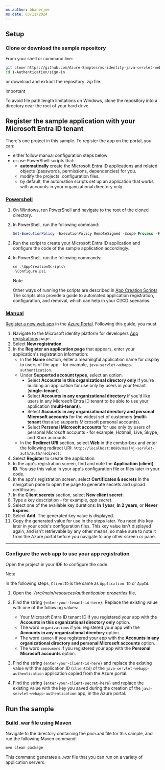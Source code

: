 ```yaml
---
ms.author: bbanerjee
ms.date: 03/11/2024
---
```


## Setup

### Clone or download the sample repository

From your shell or command line:

```bash
git clone https://github.com/Azure-Samples/ms-identity-java-servlet-webapp-authentication.git
cd 1-Authentication/sign-in
```

or download and extract the repository *.zip* file.

> [!IMPORTANT]
> To avoid file path length limitations on Windows, clone the repository into a directory near the root of your hard drive.

## Register the sample application with your Microsoft Entra ID tenant

There's one project in this sample. To register the app on the portal, you can:

- either follow manual configuration steps below
- or use PowerShell scripts that:
  - **automatically** create the Microsoft Entra ID applications and related objects (passwords, permissions, dependencies) for you.
  - modify the projects' configuration files.
  - by default, the automation scripts set up an application that works with accounts in your organizational directory only.

### [Powershell](#tab/Powershell)

1. On Windows, run PowerShell and navigate to the root of the cloned directory.
1. In PowerShell, run the following command:

   ```powershell
   Set-ExecutionPolicy -ExecutionPolicy RemoteSigned -Scope Process -Force
   ```

1. Run the script to create your Microsoft Entra ID application and configure the code of the sample application accordingly.
1. In PowerShell, run the following commands:

   ```powershell
   cd .\AppCreationScripts\
   .\Configure.ps1
   ```

   > [!NOTE]
   > Other ways of running the scripts are described in [App Creation Scripts](https://github.com/Azure-Samples/ms-identity-java-servlet-webapp-authentication/blob/main/1-Authentication/sign-in/AppCreationScripts/AppCreationScripts.md)
   > The scripts also provide a guide to automated application registration, configuration, and removal, which can help in your CI/CD scenarios.

### [Manual](#tab/Manual)

[Register a new web app](/entra/identity-platform/quickstart-register-app) in the [Azure Portal](https://portal.azure.com).
Following this guide, you must:

1. Navigate to the Microsoft identity platform for developers [App registrations](https://go.microsoft.com/fwlink/?linkid=2083908) page.
1. Select **New registration**.
1. In the **Register an application page** that appears, enter your application's registration information:
   - In the **Name** section, enter a meaningful application name for display to users of the app - for example, `java-servlet-webapp-authentication`.
   - Under **Supported account types**, select an option.
     - Select **Accounts in this organizational directory only** if you're building an application for use only by users in your tenant (**single-tenant**).
     - Select **Accounts in any organizational directory** if you'd like users in any Microsoft Entra ID tenant to be able to use your application (**multi-tenant**).
     - Select **Accounts in any organizational directory and personal Microsoft accounts** for the widest set of customers (**multi-tenant** that also supports Microsoft personal accounts).
     - Select **Personal Microsoft accounts** for use only by users of personal Microsoft accounts - for example, Hotmail, Live, Skype, and Xbox accounts.
   - In the **Redirect URI** section, select **Web** in the combo-box and enter the following redirect URI: `http://localhost:8080/msal4j-servlet-auth/auth/redirect`.
1. Select **Register** to create the application.
1. In the app's registration screen, find and note the **Application (client) ID**. You use this value in your app's configuration file or files later in your code.
1. In the app's registration screen, select **Certificates & secrets** in the navigation pane to open the page to generate secrets and upload certificates.
1. In the **Client secrets** section, select **New client secret**:
1. Type a key description - for example, *app secret*.
1. Select one of the available key durations: **In 1 year**, **In 2 years**, or **Never Expires**.
1. Select **Add**. The generated key value is displayed.
1. Copy the generated value for use in the steps later. You need this key later in your code's configuration files. This key value isn't displayed again, and isn't retrievable by any other means, so make sure to note it from the Azure portal before you navigate to any other screen or pane.

---

### Configure the web app to use your app registration

Open the project in your IDE to configure the code.

> [!NOTE]
> In the following steps, `ClientID` is the same as `Application ID` or `AppId`.

1. Open the *./src/main/resources/authentication.properties* file.
1. Find the string `{enter-your-tenant-id-here}`. Replace the existing value with one of the following values:

   - Your Microsoft Entra ID tenant ID if you registered your app with the **Accounts in this organizational directory only** option.
   - The word `organizations` if you registered your app with the **Accounts in any organizational directory** option.
   - The word `common` if you registered your app with the **Accounts in any organizational directory and personal Microsoft accounts** option.
   - The word `consumers` if you registered your app with the **Personal Microsoft accounts** option.

1. Find the string `{enter-your-client-id-here}` and replace the existing value with the application ID (`clientId`) of the `java-servlet-webapp-authentication` application copied from the Azure portal.

1. Find the string `{enter-your-client-secret-here}` and replace the existing value with the key you saved during the creation of the `java-servlet-webapp-authentication` app, in the Azure portal.

## Run the sample

### Build .war file using Maven

Navigate to the directory containing the *pom.xml* file for this sample, and run the following Maven command:

```bash
mvn clean package
```

This command generates a *.war* file that you can run on a variety of application servers.
